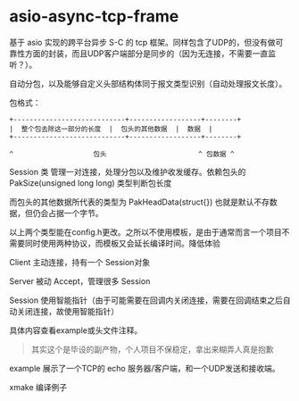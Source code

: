 # asio-async-tcp-frame

基于 asio 实现的跨平台异步 S-C 的 tcp 框架。同样包含了UDP的，但没有做可靠性方面的封装，而且UDP客户端部分是同步的（因为无连接，不需要一直监听？）。

自动分包，以及能够自定义头部结构体同于报文类型识别（自动处理报文长度）。

包格式：

```
+----------------------------+------------------+--------+
|  整个包去除这一部分的长度  |  包头的其他数据  |  数据  |
+----------------------------+------------------+--------+

^                    包头                       ^ 包数据 ^
```

Session 类 管理一对连接，处理分包以及维护收发缓存。依赖包头的 PakSize(unsigned long long) 类型判断包长度

而包头的其他数据所代表的类型为 PakHeadData(struct{}) 也就是默认不存数据，但仍会占据一个字节。

以上两个类型能在config.h更改。之所以不使用模板，是由于通常而言一个项目不需要同时使用两种协议，而模板又会延长编译时间。降低体验

Client 主动连接，持有一个 Session对象

Server 被动 Accept，管理很多 Session

Session 使用智能指针（由于可能需要在回调内关闭连接，需要在回调结束之后自动关闭连接，故使用智能指针）

具体内容查看example或头文件注释。

> 其实这个是毕设的副产物，个人项目不保稳定，拿出来糊弄人真是抱歉

example 展示了一个TCP的 echo 服务器/客户端，和一个UDP发送和接收端。

xmake 编译例子
